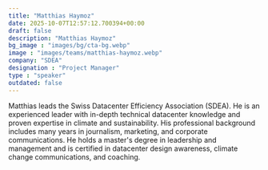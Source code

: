 ```yaml
---
title: "Matthias Haymoz"
date: 2025-10-07T12:57:12.700394+00:00
draft: false
description: "Matthias Haymoz"
bg_image : "images/bg/cta-bg.webp"
image : "images/teams/matthias-haymoz.webp"
company: "SDEA"
designation : "Project Manager"
type : "speaker"
outdated: false
---
```


Matthias leads the Swiss Datacenter Efficiency Association (SDEA). He is an experienced leader with in-depth technical datacenter knowledge and proven expertise in climate and sustainability. His professional background includes many years in journalism, marketing, and corporate communications. He holds a master's degree in leadership and management and is certified in datacenter design awareness, climate change communications, and coaching.
